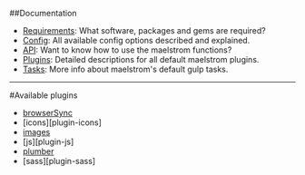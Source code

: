 ##Documentation
- [Requirements][docs-requirements]: What software, packages and gems are required?
- [Config][docs-config]: All available config options described and explained.
- [API][docs-api]: Want to know how to use the maelstrom functions?
- [Plugins][docs-plugins]: Detailed descriptions for all default maelstrom plugins.
- [Tasks][docs-tasks]: More info about maelstrom's default gulp tasks.
--------------------------------------------------------------------------------


#Available plugins
- [browserSync][plugin-browserSync]
- [icons][plugin-icons]
- [images][plugin-images]
- [js][plugin-js]
- [plumber][plugin-plumber]
- [sass][plugin-sass]

[plugin-browserSync]:
[plugin-icons]:
[plugin-images]:
[plugin-js]:
[plugin-plumber]:
[plugin-sass]:

[docs-requirements]: requirements.md
[docs-config]: config.md
[docs-api]: api.md
[docs-plugins]: plugins.md
[docs-tasks]: tasks.md
